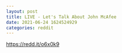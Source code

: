```yaml
--- 
layout: post 
title: LIVE - Let's Talk About John McAfee 
date: 2021-06-24 1624524929 
categories: reddit 
--- 
```

https://redd.it/o6x0k9